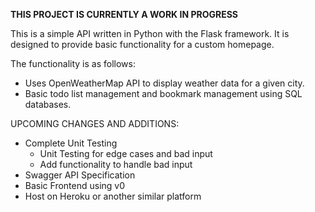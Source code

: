 **THIS PROJECT IS CURRENTLY A WORK IN PROGRESS**

This is a simple API written in Python with the Flask framework. It is designed to provide basic functionality for a custom homepage.

The functionality is as follows:
- Uses OpenWeatherMap API to display weather data for a given city.
- Basic todo list management and bookmark management using SQL databases.

UPCOMING CHANGES AND ADDITIONS:
- Complete Unit Testing
    - Unit Testing for edge cases and bad input
    - Add functionality to handle bad input
- Swagger API Specification
- Basic Frontend using v0
- Host on Heroku or another similar platform
